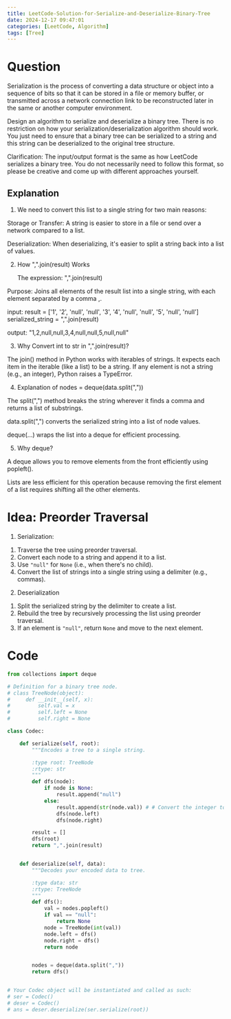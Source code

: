 ```yaml
---
title: LeetCode-Solution-for-Serialize-and-Deserialize-Binary-Tree
date: 2024-12-17 09:47:01
categories: [LeetCode, Algorithm]
tags: [Tree]
---
```


# Question

Serialization is the process of converting a data structure or object into a sequence of bits so that it can be stored in a file or memory buffer, or transmitted across a network connection link to be reconstructed later in the same or another computer environment.

Design an algorithm to serialize and deserialize a binary tree. There is no restriction on how your serialization/deserialization algorithm should work. You just need to ensure that a binary tree can be serialized to a string and this string can be deserialized to the original tree structure.

Clarification: The input/output format is the same as how LeetCode serializes a binary tree. You do not necessarily need to follow this format, so please be creative and come up with different approaches yourself.

## Explanation

1. We need to convert this list to a single string for two main reasons:

Storage or Transfer: A string is easier to store in a file or send over a network compared to a list.

Deserialization: When deserializing, it's easier to split a string back into a list of values.

2. How ",".join(result) Works

   The expression: ",".join(result)

Purpose: Joins all elements of the result list into a single string, with each element separated by a comma ,.

input:
result = ['1', '2', 'null', 'null', '3', '4', 'null', 'null', '5', 'null', 'null']
serialized_string = ",".join(result)

output:
"1,2,null,null,3,4,null,null,5,null,null"

3. Why Convert int to str in ",".join(result)?

The join() method in Python works with iterables of strings. It expects each item in the iterable (like a list) to be a string. If any element is not a string (e.g., an integer), Python raises a TypeError.

4. Explanation of nodes = deque(data.split(","))

The split(",") method breaks the string wherever it finds a comma and returns a list of substrings.

data.split(",") converts the serialized string into a list of node values.

deque(...) wraps the list into a deque for efficient processing.

5. Why deque?

A deque allows you to remove elements from the front efficiently using popleft().

Lists are less efficient for this operation because removing the first element of a list requires shifting all the other elements.

# Idea: Preorder Traversal

1. Serialization:

1) Traverse the tree using preorder traversal.
2) Convert each node to a string and append it to a list.
3) Use `"null"` for `None` (i.e., when there's no child).
4) Convert the list of strings into a single string using a delimiter (e.g., commas).

2. Deserialization

1) Split the serialized string by the delimiter to create a list.
2) Rebuild the tree by recursively processing the list using preorder traversal.
3) If an element is `"null"`, return `None` and move to the next element.

# Code

```python
from collections import deque

# Definition for a binary tree node.
# class TreeNode(object):
#     def __init__(self, x):
#         self.val = x
#         self.left = None
#         self.right = None

class Codec:

    def serialize(self, root):
        """Encodes a tree to a single string.

        :type root: TreeNode
        :rtype: str
        """
        def dfs(node):
            if node is None:
                result.append("null")
            else:
                result.append(str(node.val)) # # Convert the integer to a string
                dfs(node.left)
                dfs(node.right)

        result = []
        dfs(root)
        return ",".join(result)


    def deserialize(self, data):
        """Decodes your encoded data to tree.

        :type data: str
        :rtype: TreeNode
        """
        def dfs():
            val = nodes.popleft()
            if val == "null":
                return None
            node = TreeNode(int(val))
            node.left = dfs()
            node.right = dfs()
            return node


        nodes = deque(data.split(","))
        return dfs()


# Your Codec object will be instantiated and called as such:
# ser = Codec()
# deser = Codec()
# ans = deser.deserialize(ser.serialize(root))
```
